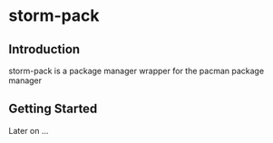 # storm-pack

## Introduction 

storm-pack is a package manager wrapper for the pacman package manager


## Getting Started 

Later on ...
